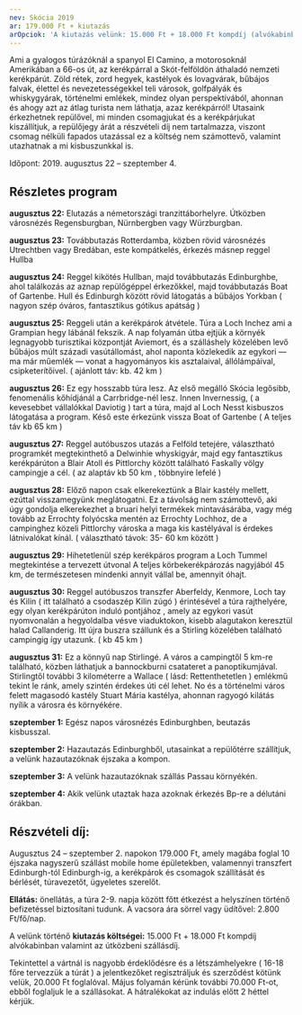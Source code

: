 ```yaml
---
nev: Skócia 2019
ar: 179.000 Ft + kiutazás
arOpciok: 'A kiutazás velünk: 15.000 Ft + 18.000 Ft kompdíj (alvókabinban) + útközbeni szállásdíj. <br> Vacsora ára sörrel vagy üdítővel: 2.800 Ft/fő/nap. '
---
```

Ami a gyalogos túrázóknál a spanyol El Camino, a motorosoknál Amerikában a 66-os út,
az kerékpárral a Skót-felföldön áthaladó nemzeti kerékpárút. Zöld rétek, zord hegyek,
kastélyok és lovagvárak, bűbájos falvak, élettel és nevezetességekkel teli városok,
golfpályák és whiskygyárak, történelmi emlékek, mindez olyan perspektívából, ahonnan
és ahogy azt az átlag turista nem láthatja, azaz kerékpárról!
Utasaink érkezhetnek repülővel, mi minden csomagjukat és a kerékpárjukat kiszállítjuk,
a repülőjegy árát a részvételi díj nem tartalmazza, viszont csomag nélküli fapados utazással
ez a költség nem számottevő, valamint utazhatnak a mi kisbuszunkkal is.

Időpont: 2019. augusztus 22 – szeptember 4.


## Részletes program

**augusztus 22:** Elutazás a németországi tranzittáborhelyre.
Útközben városnézés Regensburgban, Nürnbergben vagy Würzburgban.

**augusztus 23:** Továbbutazás Rotterdamba, közben rövid városnézés Utrechtben vagy Bredában, este
kompátkelés, érkezés másnep reggel Hullba

**augusztus 24:** Reggel kikötés Hullban, majd továbbutazás Edinburghbe, ahol találkozás az aznap
repülőgéppel érkezőkkel, majd továbbutazás Boat of Gartenbe.
Hull és Edinburgh között rövid látogatás a bűbájos Yorkban ( nagyon szép óváros, fantasztikus gótikus apátság )

**augusztus 25:** Reggeli után a kerékpárok átvétele. Túra a Loch Inchez ami a Grampian hegy lábánál
fekszik. A nap folyamán útba ejtjük a környék legnagyobb turisztikai központját Aviemort, és a
szálláshely közelében levő bűbájos múlt századi vasútállomást, ahol naponta közlekedik az egykori —
ma már műemlék — vonat a hagyományos kis asztalaival, állólámpáival, csipketerítőivel. ( ajánlott táv:
kb. 42 km )

**augusztus 26:** Ez egy hosszabb túra lesz. Az első megálló Skócia legősibb, fenomenális kőhídjánál a
Carrbridge-nél lesz. Innen Invernessig, ( a kevesebbet vállalókkal Daviotig ) tart a túra, majd al Loch
Nesst kisbuszos látogatása a program. Késő este érkezünk vissza Boat of Gartenbe ( A teljes táv kb 65
km )

**augusztus 27:** Reggel autóbuszos utazás a Felföld tetejére, választható programkét megtekinthető a
Delwinhie whyskigyár, majd egy fantasztikus kerékpárúton a Blair Atoll és Pittlorchy között található
Faskally völgy campingje a cél. ( az alaptáv kb 50 km , többnyire lefelé )

**augusztus 28:** Előző napon csak elkerekeztünk a Blair kastély mellett, ezúttal visszamegyünk
meglátogatni. Ez a távolság nem számottevő, aki úgy gondolja elkerekezhet a bruari helyi termékek
mintavásárába, vagy még tovább az Errochty folyócska mentén az Errochty Lochhoz, de a campinghez
közeli Pittlorchy városka a maga kis kastélyával is érdekes látnivalókat kínál. ( választható távok: 35-
60 km között )

**augusztus 29:** Hihetetlenül szép kerékpáros program a Loch Tummel megtekintése a tervezett
útvonal A teljes körbekerékpározás nagyjából 45 km, de természetesen mindenki annyit vállal be,
amennyit óhajt.

**augusztus 30:** Reggel autóbuszos transzfer Aberfeldy, Kenmore, Loch tay és Kilin ( itt található a
csodaszép Kilin zúgó ) érintésével a túra rajthelyére, egy olyan kerékpárúton induló pontjához ,
amely az egykori vasút nyomvonalán a hegyoldalba vésve viaduktokon, kisebb alagutakon keresztül
halad Callanderig. Itt újra buszra szállunk és a Stirling közelében található campingig így utazunk. ( kb
45 km )

**augusztus 31:** Ez a könnyű nap Stirlingé. A város a campingtől 5 km-re található, közben láthatjuk a
bannockburni csatateret a panoptikumjával. Stirlingtől további 3 kilométerre a Wallace ( lásd:
Rettenthetetlen ) emlékmű tekint le ránk, amely szintén érdekes úti cél lehet. No és a történelmi
város felett magasodó kastély Stuart Mária kastélya, ahonnan ragyogó kilátás nyílik a városra és
környékére.

**szeptember 1:** Egész napos városnézés Edinburghben, beutazás kisbusszal.

**szeptember 2:** Hazautazás Edinburghből, utasainkat a repülőtérre szállítjuk,
a velünk hazautazóknak éjszaka a kompon.

**szeptember 3:** A velünk hazautazóknak szállás Passau környékén.

**szeptember 4:** Akik velünk utaztak haza azoknak érkezés Bp-re a délutáni órákban.


## Részvételi díj:

Augusztus 24 – szeptember 2. napokon 179.000 Ft, amely magába foglal 10 éjszaka
nagyszerű szállást mobile home épületekben, valamennyi transzfert Edinburgh-tól Edinburgh-ig,
a kerékpárok és csomagok szállítását és bérlését, túravezetőt, ügyeletes szerelőt.

**Ellátás:** önellátás, a túra 2-9. napja között főtt étkezést a helyszínen történő befizetéssel biztosítani
tudunk. A vacsora ára sörrel vagy üdítővel: 2.800 Ft/fő/nap.

A velünk történő **kiutazás költségei:** 15.000 Ft + 18.000 Ft kompdíj alvókabinban valamint az
útközbeni szállásdíj.

Tekintettel a vártnál is nagyobb érdeklődésre és a létszámhelyekre ( 16-18 főre tervezzük a túrát ) a
jelentkezőket regisztráljuk és szerződést kötünk velük, 20.000 Ft foglalóval. Május folyamán
kérünk további 70.000 Ft-ot, ebből foglaljuk le a szállásokat. A hátralékokat az indulás előtt 2 héttel
kérjük.

